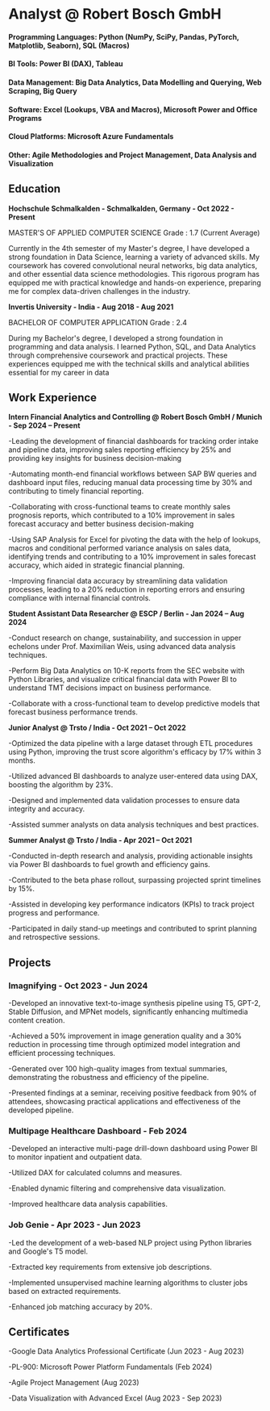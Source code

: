 # Analyst @ Robert Bosch GmbH

#### Programming Languages: Python (NumPy, SciPy, Pandas, PyTorch, Matplotlib, Seaborn), SQL (Macros)
#### BI Tools: Power BI (DAX), Tableau
#### Data Management: Big Data Analytics, Data Modelling and Querying, Web Scraping, Big Query
#### Software: Excel (Lookups, VBA and Macros), Microsoft Power and Office Programs
#### Cloud Platforms: Microsoft Azure Fundamentals
#### Other: Agile Methodologies and Project Management, Data Analysis and Visualization

## Education
**Hochschule Schmalkalden - Schmalkalden, Germany - Oct 2022 - Present**

MASTER'S OF APPLIED COMPUTER SCIENCE Grade : 1.7 (Current Average)

Currently in the 4th semester of my Master's degree, I have developed a strong foundation in Data Science, learning a variety of advanced skills. My coursework has covered convolutional neural networks, big data analytics, and other essential data science methodologies. This rigorous program has equipped me with practical knowledge and hands-on experience, preparing me for complex data-driven challenges in the industry.

**Invertis University - India - Aug 2018 - Aug 2021**

BACHELOR OF COMPUTER APPLICATION Grade : 2.4

During my Bachelor's degree, I developed a strong foundation in programming and data analysis. I learned Python, SQL, and Data Analytics through comprehensive coursework and practical projects. These experiences equipped me with the technical skills and analytical abilities essential for my career in data 

## Work Experience

**Intern Financial Analytics and Controlling @ Robert Bosch GmbH / Munich - Sep 2024 – Present**

-Leading the development of financial dashboards for tracking order intake and pipeline data, improving sales reporting efficiency by 25% and providing key insights for business decision-making

-Automating month-end financial workflows between SAP BW queries and dashboard input files, reducing manual data processing time by 30% and contributing to timely financial reporting.

-Collaborating with cross-functional teams to create monthly sales prognosis reports, which contributed to a 10% improvement in sales forecast accuracy and better business decision-making

-Using SAP Analysis for Excel for pivoting the data with the help of lookups, macros and conditional performed variance analysis on sales data, identifying trends and contributing to a 10% improvement in sales forecast accuracy, which aided in strategic financial planning.

-Improving financial data accuracy by streamlining data validation processes, leading to a 20% reduction in reporting errors and ensuring compliance with internal financial controls.

**Student Assistant Data Researcher @ ESCP / Berlin - Jan 2024 – Aug 2024**

-Conduct research on change, sustainability, and succession in upper echelons under Prof. Maximilian Weis, using advanced data analysis techniques.

-Perform Big Data Analytics on 10-K reports from the SEC website with Python Libraries, and visualize critical financial data with Power BI to understand TMT decisions impact on business performance.

-Collaborate with a cross-functional team to develop predictive models that forecast business performance trends.

**Junior Analyst @ Trsto / India - Oct 2021 – Oct 2022**

-Optimized the data pipeline with a large dataset through ETL procedures using Python, improving the trust score algorithm's efficacy by 17% within 3 months.

-Utilized advanced BI dashboards to analyze user-entered data using DAX, boosting the algorithm by 23%.

-Designed and implemented data validation processes to ensure data integrity and accuracy.

-Assisted summer analysts on data analysis techniques and best practices.

**Summer Analyst @ Trsto / India - Apr 2021 – Oct 2021**

-Conducted in-depth research and analysis, providing actionable insights via Power BI dashboards to fuel growth and efficiency gains.

-Contributed to the beta phase rollout, surpassing projected sprint timelines by 15%.

-Assisted in developing key performance indicators (KPIs) to track project progress and performance.

-Participated in daily stand-up meetings and contributed to sprint planning and retrospective sessions.


## Projects
### Imagnifying  -  Oct 2023 - Jun 2024  

-Developed an innovative text-to-image synthesis pipeline using T5, GPT-2, Stable Diffusion, and MPNet models, 
significantly enhancing multimedia content creation.

-Achieved a 50% improvement in image generation quality and a 30% reduction in processing time through 
optimized model integration and efficient processing techniques.

-Generated over 100 high-quality images from textual summaries, demonstrating the robustness and efficiency of 
the pipeline.

-Presented findings at a seminar, receiving positive feedback from 90% of attendees, showcasing practical 
applications and effectiveness of the developed pipeline. 

### Multipage Healthcare Dashboard - Feb 2024 

-Developed an interactive multi-page drill-down dashboard using Power BI to monitor inpatient and outpatient data.

-Utilized DAX for calculated columns and measures.

-Enabled dynamic filtering and comprehensive data visualization.

-Improved healthcare data analysis capabilities.

### Job Genie - Apr 2023 - Jun 2023

-Led the development of a web-based NLP project using Python libraries and Google's T5 model.

-Extracted key requirements from extensive job descriptions.

-Implemented unsupervised machine learning algorithms to cluster jobs based on extracted requirements.

-Enhanced job matching accuracy by 20%.


## Certificates

-Google Data Analytics Professional Certificate (Jun 2023 - Aug 2023)

-PL-900: Microsoft Power Platform Fundamentals (Feb 2024)

-Agile Project Management (Aug 2023)

-Data Visualization with Advanced Excel (Aug 2023 - Sep 2023)

